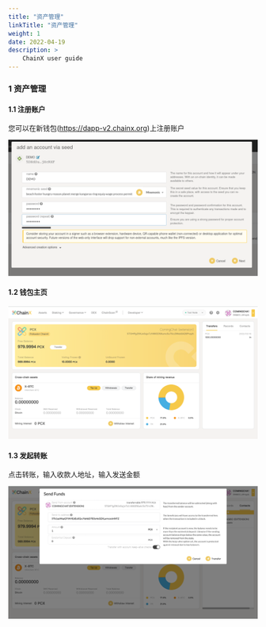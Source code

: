 ```yaml
---
title: "资产管理"
linkTitle: "资产管理"
weight: 1
date: 2022-04-19
description: >
    ChainX user guide
---
```


### 1 资产管理

#### 1.1 注册账户
您可以在新钱包(https://dapp-v2.chainx.org)上注册账户

![](/images/add-account.png)

#### 1.2 钱包主页
![](/images/homepage.png)

#### 1.3 发起转账

点击转账，输入收款人地址，输入发送金额

![](/images/transfer.png)